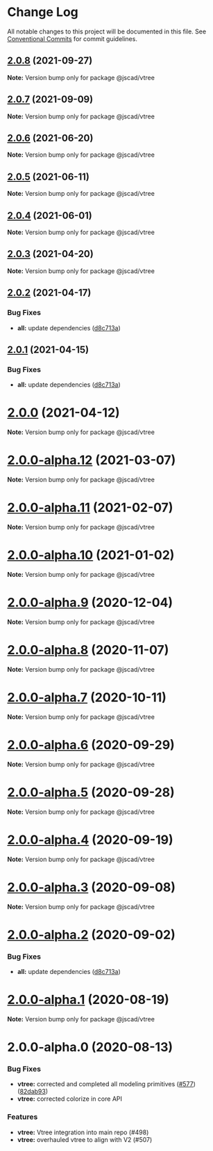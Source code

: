 # Change Log

All notable changes to this project will be documented in this file.
See [Conventional Commits](https://conventionalcommits.org) for commit guidelines.

## [2.0.8](https://github.com/jscad/OpenJSCAD.org/compare/@jscad/vtree@2.0.7...@jscad/vtree@2.0.8) (2021-09-27)

**Note:** Version bump only for package @jscad/vtree





## [2.0.7](https://github.com/jscad/OpenJSCAD.org/compare/@jscad/vtree@2.0.6...@jscad/vtree@2.0.7) (2021-09-09)

**Note:** Version bump only for package @jscad/vtree





## [2.0.6](https://github.com/jscad/OpenJSCAD.org/compare/@jscad/vtree@2.0.5...@jscad/vtree@2.0.6) (2021-06-20)

**Note:** Version bump only for package @jscad/vtree





## [2.0.5](https://github.com/jscad/OpenJSCAD.org/compare/@jscad/vtree@2.0.4...@jscad/vtree@2.0.5) (2021-06-11)

**Note:** Version bump only for package @jscad/vtree





## [2.0.4](https://github.com/jscad/OpenJSCAD.org/compare/@jscad/vtree@2.0.3...@jscad/vtree@2.0.4) (2021-06-01)

**Note:** Version bump only for package @jscad/vtree





## [2.0.3](https://github.com/jscad/OpenJSCAD.org/compare/@jscad/vtree@2.0.2...@jscad/vtree@2.0.3) (2021-04-20)

**Note:** Version bump only for package @jscad/vtree





## [2.0.2](https://github.com/jscad/OpenJSCAD.org/compare/@jscad/vtree@2.0.0-alpha.0...@jscad/vtree@2.0.2) (2021-04-17)


### Bug Fixes

* **all:** update dependencies ([d8c713a](https://github.com/jscad/OpenJSCAD.org/commit/d8c713a933b97a6d179ed3d3e923e188e334f99e))





## [2.0.1](https://github.com/jscad/OpenJSCAD.org/compare/@jscad/vtree@2.0.0-alpha.0...@jscad/vtree@2.0.1) (2021-04-15)


### Bug Fixes

* **all:** update dependencies ([d8c713a](https://github.com/jscad/OpenJSCAD.org/commit/d8c713a933b97a6d179ed3d3e923e188e334f99e))





# [2.0.0](https://github.com/jscad/OpenJSCAD.org/compare/@jscad/vtree@2.0.0-alpha.12...@jscad/vtree@2.0.0) (2021-04-12)

**Note:** Version bump only for package @jscad/vtree





# [2.0.0-alpha.12](https://github.com/jscad/OpenJSCAD.org/compare/@jscad/vtree@2.0.0-alpha.11...@jscad/vtree@2.0.0-alpha.12) (2021-03-07)

**Note:** Version bump only for package @jscad/vtree





# [2.0.0-alpha.11](https://github.com/jscad/OpenJSCAD.org/compare/@jscad/vtree@2.0.0-alpha.10...@jscad/vtree@2.0.0-alpha.11) (2021-02-07)

**Note:** Version bump only for package @jscad/vtree





# [2.0.0-alpha.10](https://github.com/jscad/OpenJSCAD.org/compare/@jscad/vtree@2.0.0-alpha.9...@jscad/vtree@2.0.0-alpha.10) (2021-01-02)

**Note:** Version bump only for package @jscad/vtree





# [2.0.0-alpha.9](https://github.com/jscad/OpenJSCAD.org/compare/@jscad/vtree@2.0.0-alpha.8...@jscad/vtree@2.0.0-alpha.9) (2020-12-04)

**Note:** Version bump only for package @jscad/vtree





# [2.0.0-alpha.8](https://github.com/jscad/OpenJSCAD.org/compare/@jscad/vtree@2.0.0-alpha.7...@jscad/vtree@2.0.0-alpha.8) (2020-11-07)

**Note:** Version bump only for package @jscad/vtree





# [2.0.0-alpha.7](https://github.com/jscad/OpenJSCAD.org/compare/@jscad/vtree@2.0.0-alpha.6...@jscad/vtree@2.0.0-alpha.7) (2020-10-11)

**Note:** Version bump only for package @jscad/vtree





# [2.0.0-alpha.6](https://github.com/jscad/OpenJSCAD.org/compare/@jscad/vtree@2.0.0-alpha.5...@jscad/vtree@2.0.0-alpha.6) (2020-09-29)

**Note:** Version bump only for package @jscad/vtree





# [2.0.0-alpha.5](https://github.com/jscad/OpenJSCAD.org/compare/@jscad/vtree@2.0.0-alpha.4...@jscad/vtree@2.0.0-alpha.5) (2020-09-28)

**Note:** Version bump only for package @jscad/vtree





# [2.0.0-alpha.4](https://github.com/jscad/OpenJSCAD.org/compare/@jscad/vtree@2.0.0-alpha.3...@jscad/vtree@2.0.0-alpha.4) (2020-09-19)

**Note:** Version bump only for package @jscad/vtree





# [2.0.0-alpha.3](https://github.com/jscad/OpenJSCAD.org/compare/@jscad/vtree@2.0.0-alpha.2...@jscad/vtree@2.0.0-alpha.3) (2020-09-08)

**Note:** Version bump only for package @jscad/vtree





# [2.0.0-alpha.2](https://github.com/jscad/OpenJSCAD.org/compare/@jscad/vtree@2.0.0-alpha.1...@jscad/vtree@2.0.0-alpha.2) (2020-09-02)


### Bug Fixes

* **all:** update dependencies ([d8c713a](https://github.com/jscad/OpenJSCAD.org/commit/d8c713a933b97a6d179ed3d3e923e188e334f99e))





# [2.0.0-alpha.1](https://github.com/jscad/OpenJSCAD.org/compare/@jscad/vtree@2.0.0-alpha.0...@jscad/vtree@2.0.0-alpha.1) (2020-08-19)

**Note:** Version bump only for package @jscad/vtree





# 2.0.0-alpha.0 (2020-08-13)


### Bug Fixes

* **vtree:** corrected and completed all modeling primitives ([#577](https://github.com/jscad/OpenJSCAD.org/issues/577)) ([82dab93](https://github.com/jscad/OpenJSCAD.org/commit/82dab93e8ad0d71a325a6ce6dfac5ce19a095984))
* **vtree:** corrected colorize in core API


### Features

* **vtree:** Vtree integration into main repo (#498)
* **vtree:** overhauled vtree to align with V2 (#507)
